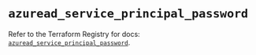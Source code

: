 # `azuread_service_principal_password`

Refer to the Terraform Registry for docs: [`azuread_service_principal_password`](https://registry.terraform.io/providers/hashicorp/azuread/2.53.1/docs/resources/service_principal_password).
